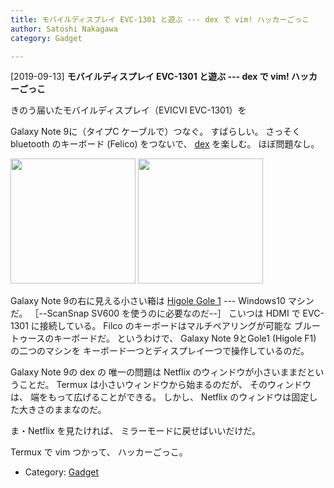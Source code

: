 ```yaml
---
title: モバイルディスプレイ EVC-1301 と遊ぶ --- dex で vim! ハッカーごっこ
author: Satoshi Nakagawa
category: Gadget

---
```


[2019-09-13] **モバイルディスプレイ EVC-1301 と遊ぶ --- dex で vim! ハッカーごっこ** 

 きのう届いたモバイルディスプレイ（EVICVI EVC-1301）を

Galaxy Note 9に（タイプC ケーブルで）つなぐ。
すばらしい。
さっそく bluetooth のキーボード
(Felico) をつないで、
[dex](https://www.samsung.com/global/galaxy/apps/samsung-dex/) を楽しむ。
ほぼ問題なし。

<a href="/pict/2019-09-13-dex-2.jpg"><img src="/pict/2019-09-13-dex-2.jpg" alt="" width="200"/></a>
<a href="/pict/2019-09-13-dex-1.jpg"><img src="/pict/2019-09-13-dex-1.jpg" alt="" width="200"/></a>

 Galaxy Note 9の右に見える小さい箱は
[Higole Gole 1](https://www.gearbest.com/tv-box-mini-pc/pp_608686.html) --- Windows10 マシンだ。
［--ScanSnap SV600 を使うのに必要なのだ--］
こいつは HDMI で EVC-1301 に接続している。
Filco のキーボードはマルチペアリングが可能な
ブルートゥースのキーボードだ。
というわけで、
Galaxy Note 9とGole1 (Higole F1) の二つのマシンを
キーボード一つとディスプレイ一つで操作しているのだ。

<!--more-->

 Galaxy Note 9の dex の
唯一の問題は Netflix のウィンドウが小さいままだということだ。
Termux は小さいウィンドウから始まるのだが、
そのウィンドウは、
端をもって広げることができる。
しかし、
Netflix のウィンドウは固定した大きさのままなのだ。

 ま・Netflix を見たければ、
ミラーモードに戻せばいいだけだ。

 Termux で vim つかって、
ハッカーごっこ。

- Category: [Gadget](https://merapano.github.io/categories.html#Gadget)

